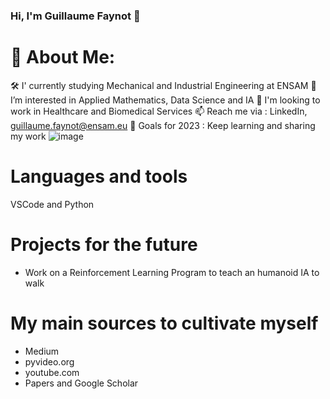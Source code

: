 ### Hi, I'm Guillaume Faynot 👋

# 💫 About Me:
🛠️ I' currently studying Mechanical and Industrial Engineering at ENSAM
👀 I’m interested in Applied Mathematics, Data Science and IA
🌱 I'm looking to work in Healthcare and Biomedical Services
📫 Reach me via : LinkedIn, guillaume.faynot@ensam.eu
🥅 Goals for 2023 : Keep learning and sharing my work
![image](https://user-images.githubusercontent.com/118777343/216664838-180b84a1-53b3-4a8f-afb2-41611e83b952.png)

# Languages and tools
VSCode and Python

# Projects for the future
- Work on a Reinforcement Learning Program to teach an humanoid IA to walk

# My main sources to cultivate myself
- Medium
- pyvideo.org
- youtube.com
- Papers and Google Scholar
